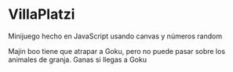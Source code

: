 # VillaPlatzi
 Minijuego hecho en JavaScript usando canvas y números random
 
 Majin boo tiene que atrapar a Goku, pero no puede pasar sobre los animales de granja. Ganas si llegas a Goku
